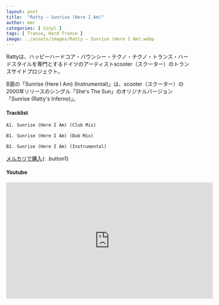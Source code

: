 ```yaml
---
layout: post
title:  "Ratty – Sunrise (Here I Am)"
author: mmr
categories: [ Vinyl ]
tags: [ Trance, Hard Trance ]
image: ../assets/images/Ratty – Sunrise (Here I Am).webp
---
```


Rattyは、ハッピーハードコア・バウンシー・テクノ・テクノ・トランス・ハードスタイルを専門とするドイツのアーティストscooter（スクーター）のトランスサイドプロジェクト。

B面の「Sunrise (Here I Am) (Instrumental)」は、scooter（スクーター）の 2000年リリースのシングル「She's The Sun」のオリジナルバージョン「Sunrise (Ratty's Inferno)」。

#### Tracklist
```md
A1. Sunrise (Here I Am) (Club Mix)

B1. Sunrise (Here I Am) (Dub Mix)

B2. Sunrise (Here I Am) (Instrumental)
```

[メルカリで購入](https://jp.mercari.com/item/m87341186255?afid=6142608987){: .button1}

#### Youtube
<iframe width="560" height="315" src="https://www.youtube.com/embed/WotCS548-7E?si=8R5qdrkR_Xasud_A" title="YouTube video player" frameborder="0" allow="accelerometer; autoplay; clipboard-write; encrypted-media; gyroscope; picture-in-picture; web-share" referrerpolicy="strict-origin-when-cross-origin" allowfullscreen></iframe>